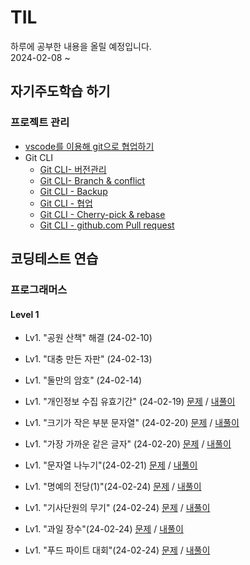 # TIL
하루에 공부한 내용을 올릴 예정입니다.  
2024-02-08 ~  

## 자기주도학습 하기  

### 프로젝트 관리  
* [vscode를 이용해 git으로 협업하기](https://github.com/dongyeoppp/TIL/blob/main/vscode_git/git_CLI_versionControl.md)  
* Git CLI  
    * [Git CLI- 버전관리](https://github.com/dongyeoppp/TIL/blob/main/vscode_git/Git1.md)
    * [Git CLI- Branch & conflict](https://github.com/dongyeoppp/TIL/blob/main/vscode_git/git_CLI_Branch_Conflict.md)  
    * [Git CLI - Backup](https://github.com/dongyeoppp/TIL/blob/main/vscode_git/git_CLI_Backup.md)
    * [Git CLI - 협업](https://github.com/dongyeoppp/TIL/blob/main/vscode_git/git_CLI_collaboration.md)
    * [Git CLI - Cherry-pick & rebase](https://github.com/dongyeoppp/TIL/blob/main/vscode_git/git_CLI_Cherry_pick.md)
    * [Git CLI - github.com Pull request](https://github.com/dongyeoppp/TIL/blob/main/vscode_git/git_CLI_Pullrequest.md)

## 코딩테스트 연습  
### 프로그래머스
#### Level 1     
* Lv1. "공원 산책" 해결  (24-02-10)  
* Lv1. "대충 만든 자판" (24-02-13)  
* Lv1. "둘만의 암호" (24-02-14)  

* Lv1. "개인정보 수집 유효기간" (24-02-19) [문제](https://school.programmers.co.kr/learn/courses/30/lessons/150370) / [내풀이](https://github.com/dongyeoppp/TIL/blob/main/coding_prac/programmers/day_1.md)

* Lv1. "크기가 작은 부분 문자열" (24-02-20) [문제](https://school.programmers.co.kr/learn/courses/30/lessons/147355) / [내풀이](https://github.com/dongyeoppp/TIL/blob/main/coding_prac/programmers/Level%201/240220.md)  

* Lv1. "가장 가까운 같은 글자" (24-02-20) [문제](https://school.programmers.co.kr/learn/courses/30/lessons/142086) / [내풀이](https://github.com/dongyeoppp/TIL/blob/main/coding_prac/programmers/Level%201/240220_1.md)

* Lv1. "문자열 나누기"(24-02-21) [문제](https://school.programmers.co.kr/learn/courses/30/lessons/140108) / [내풀이](https://github.com/dongyeoppp/TIL/blob/main/coding_prac/programmers/Level%201/240221.md)  

* Lv1. "명예의 전당(1)"(24-02-24) [문제](https://school.programmers.co.kr/learn/courses/30/lessons/138477) / [내풀이](https://github.com/dongyeoppp/TIL/blob/main/coding_prac/programmers/Level%201/240224.md)  

* Lv1. "기사단원의 무기" (24-02-24) [문제](https://school.programmers.co.kr/learn/courses/30/lessons/136798) / [내풀이](https://github.com/dongyeoppp/TIL/blob/main/coding_prac/programmers/Level%201/240224_1.md)  

* Lv1. "과일 장수"(24-02-24) [문제](https://school.programmers.co.kr/learn/courses/30/lessons/135808) / [내풀이](https://github.com/dongyeoppp/TIL/blob/main/coding_prac/programmers/Level%201/240224_2.md)  

* Lv1. "푸드 파이트 대회"(24-02-24) [문제](https://school.programmers.co.kr/learn/courses/30/lessons/134240) / [내풀이]()



